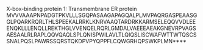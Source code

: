 X-box-binding protein 1:
Transmembrane ER protein
MVVVAAAPNPADGTPKVLLLSGQPASAAGAPAGQALPLMVPAQRGASPEAASGGLPQARKRQRLTHLSPEEKALRRKLKNRVAAQTARDRKKARMSELEQQVVDLEEENQKLLLENQLLREKTHGLVVENQELRQRLGMDALVAEEEAEAKGNEVRPVAGSAESAALRLRAPLQQVQAQLSPLQNISPWILAVLTLQIQSLISCWAFWTTWTQSCSSNALPQSLPAWRSSQRSTQKDPVPYQPPFLCQWGRHQPSWKPLMN****

